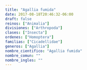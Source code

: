 ```yaml
---
title: "Agallia fumida"
date: 2017-08-18T20:46:32-06:00
draft: false
reinos: ["Animalia"]
divisiones: ["Arthropoda"]
clases: ["Insecta"]
ordenes: ["Homoptera"]
familias: ["Cicadellidae"]
generos: ["Agallia"]
nombre_cientifico: "Agallia fumida"
nombre_comun: ""
nombre_ingles: ""
---
```

